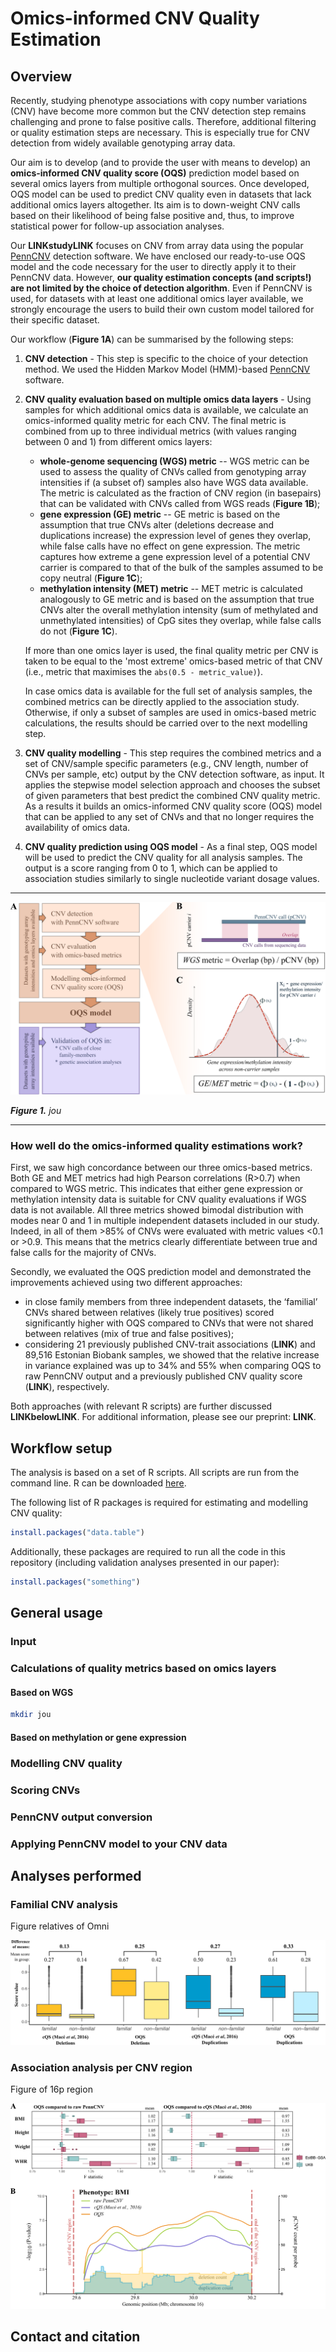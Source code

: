 # Omics-informed CNV Quality Estimation

## Overview

Recently, studying phenotype associations with copy number variations (CNV) have become more common but the CNV detection step remains challenging and prone to false positive calls. Therefore, additional filtering or quality estimation steps are necessary. This is especially true for CNV detection from widely available genotyping array data. 

Our aim is to develop (and to provide the user with means to develop) an **omics-informed CNV quality score (OQS)** prediction model based on several omics layers from multiple orthogonal sources. Once developed, OQS model can be used to predict CNV quality even in datasets that lack additional omics layers altogether. Its aim is to down-weight CNV calls based on their likelihood of being false positive and, thus, to improve statistical power for follow-up association analyses. 

Our **LINKstudyLINK** focuses on CNV from array data using the popular [PennCNV](http://penncnv.openbioinformatics.org/en/latest/) detection software. We have enclosed our ready-to-use OQS model and the code necessary for the user to directly apply it to their PennCNV data. However, **our quality estimation concepts (and scripts!) are not limited by the choice of detection algorithm**. Even if PennCNV is used, for datasets with at least one additional omics layer available, we strongly encourage the users to build their own custom model tailored for their specific dataset. 

Our workflow (**Figure 1A**) can be summarised by the following steps:

1. **CNV detection** - This step is specific to the choice of your detection method. We used the Hidden Markov Model (HMM)-based [PennCNV](http://penncnv.openbioinformatics.org/en/latest/) software.

2. **CNV quality evaluation based on multiple omics data layers** - Using samples for which additional omics data is available, we calculate an omics-informed quality metric for each CNV. The final metric is combined from up to three individual metrics (with values ranging between 0 and 1) from different omics layers:

	* **whole-genome sequencing (WGS) metric** -- WGS metric can be used to assess the quality of CNVs called from genotyping array intensities if (a subset of) samples also have WGS data available. The metric is calculated as the fraction of CNV region (in basepairs) that can be validated with CNVs called from WGS reads (**Figure 1B**);
	* **gene expression (GE) metric** -- GE metric is based on the assumption that true CNVs alter (deletions decrease and duplications increase) the expression level of genes they overlap, while false calls have no effect on gene expression. The metric captures how extreme a gene expression level of a potential CNV carrier is compared to that of the bulk of the samples assumed to be copy neutral (**Figure 1C**);
	* **methylation intensity (MET) metric** -- MET metric is calculated analogously to GE metric and is based on the assumption that true CNVs alter the overall methylation intensity (sum of methylated and unmethylated intensities) of CpG sites they overlap, while false calls do not (**Figure 1C**).

	If more than one omics layer is used, the final quality metric per CNV is taken to be equal to the 'most extreme' omics-based metric of that CNV (i.e., metric that maximises the `abs(0.5 - metric_value)`).
	
	In case omics data is available for the full set of analysis samples, the combined metrics can be directly applied to the association study. Otherwise, if only a subset of samples are used in omics-based metric calculations, the results should be carried over to the next modelling step. 
	
3. **CNV quality modelling** - This step requires the combined metrics and a set of CNV/sample specific parameters (e.g., CNV length, number of CNVs per sample, etc) output by the CNV detection software, as input. It applies the stepwise model selection approach and chooses the subset of given parameters that best predict the combined CNV quality metric. As a results it builds an omics-informed CNV quality score (OQS) model that can be applied to any set of CNVs and that no longer requires the availability of omics data.

4. **CNV quality prediction using OQS model** - As a final step, OQS model will be used to predict the CNV quality for all analysis samples. The output is a score ranging from 0 to 1, which can be applied to association studies similarly to single nucleotide variant dosage values.

---

![Fig1](figures/fig1_overview.png)

***Figure 1.*** *jou*

---

### How well do the omics-informed quality estimations work?

First, we saw high concordance between our three omics-based metrics. Both GE and MET metrics had high Pearson correlations (R>0.7) when compared to WGS metric. This indicates that either gene expression or methylation intensity data is suitable for CNV quality evaluations if WGS data is not available. All three metrics showed bimodal distribution with modes near 0 and 1 in multiple independent datasets included in our study. Indeed, in all of them >85% of CNVs were evaluated with metric values <0.1 or >0.9. This means that the metrics clearly differentiate between true and false calls for the majority of CNVs.

Secondly, we evaluated the OQS prediction model and demonstrated the improvements achieved using two different approaches: 

* in close family members from three independent datasets, the ‘familial’ CNVs shared between relatives (likely true positives) scored significantly higher with OQS compared to CNVs that were not shared between relatives (mix of true and false positives);
* considering 21 previously published CNV-trait associations (**LINK**) and 89,516 Estonian Biobank samples, we showed that the relative increase in variance explained was up to 34% and 55% when comparing OQS to raw PennCNV output and a previously published CNV quality score (**LINK**), respectively.


Both approaches (with relevant R scripts) are further discussed **LINKbelowLINK**.
For additional information, please see our preprint: **LINK**.

## Workflow setup

The analysis is based on a set of R scripts. All scripts are run from the command line.
R can be downloaded [here](https://www.r-project.org).

The following list of R packages is required for estimating and modelling CNV quality:

~~~r
install.packages("data.table")
~~~

Additionally, these packages are required to run all the code in this repository (including validation analyses presented in our paper):

~~~r
install.packages("something")
~~~

## General usage

### Input

### Calculations of quality metrics based on omics layers

#### Based on WGS

~~~sh
mkdir jou
~~~

#### Based on methylation or gene expression

### Modelling CNV quality

### Scoring CNVs

### PennCNV output conversion

### Applying PennCNV model to your CNV data

## Analyses performed

### Familial CNV analysis

Figure relatives of Omni

![](figures/fig_relatives.png)

### Association analysis per CNV region

Figure of 16p region

![](figures/fig_16p.png)

## Contact and citation

 

